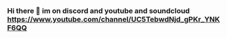 ### Hi there 👋 im on discord and youtube and soundcloud https://www.youtube.com/channel/UC5TebwdNjd_gPKr_YNKF6QQ

<!--
**joshuaword2alt/joshuaword2alt** is a ✨ _special_ ✨ repository because its `README.md` (this file) appears on your GitHub profile.

Here are some ideas to get you started: I WILL POST ON MY ALT THERES A STORIES IN WEB VERSION CHECK OUT


- my first start my first start its when i have an account i got flagged so i decided i have an alt so i will never do that again so here i found that - https://www.a1k0n.net/2011/07/20/donut-math.html and its cool then i found this in video https://youtu.be/SHhoFsgaWjA and check it out on archived-picture channel in discord also when it happend i stard it so the end and also i have this now https://desktop.github.com/ happy.
https://gitlab.com/joshuaword2alt
https://ffmpeg.org/pipermail/ffmpeg-user/2011-October/002877.html
https://www.image-line.com/fl-studio-learning/fl-studio-online-manual/html/plugins/ZGameEditor%20Visualizer.htm
